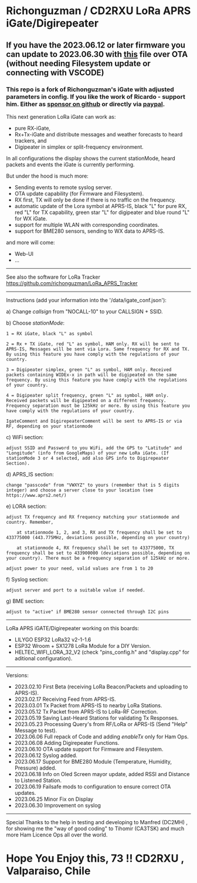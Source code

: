 # Richonguzman / CD2RXU LoRa APRS iGate/Digirepeater

## If you have the 2023.06.12 or later firmware you can update to 2023.06.30 with <a href="https://github.com/Mane76/LoRa_APRS_iGate_2nd_gen/blob/main/firmware/LoRa_APRS_iGate_Richonguzman-2023-06-30.bin" target="_blank">this</a> file over OTA (without needing Filesystem update or connecting with VSCODE)

### This repo is a fork of Richonguzman's iGate with adjusted parameters in config. If you like the work of Ricardo - support him. Either as <a href="https://github.com/sponsors/richonguzman" target="_blank">sponsor on github</a> or directly via <a href="http://paypal.me/richonguzman" target="_blank">paypal</a>.

This next generation LoRa iGate can work as:
- pure RX-iGate, 
- Rx+Tx-iGate and distribute messages and weather forecasts to heard trackers, and 
- Digipeater in simplex or split-frequency environment.

In all configurations the display shows the current stationMode, heard packets and events the iGate is currently performing.

But under the hood is much more:

- Sending events to remote syslog server.
- OTA update capability (for Firmware and Filesystem).
- RX first, TX will only be done if there is no traffic on the frequency.
- automatic update of the Lora symbol at APRS-IS, black "L" for pure RX, red "L" for TX capability, green star "L" for digipeater and blue round "L" for WX iGate.
- support for multiple WLAN with corresponding coordinates.
- support for BME280 sensors, sending to WX data to APRS-IS.

and more will come:
- Web-UI
- ...

__________________________________________

See also the software for LoRa Tracker https://github.com/richonguzman/LoRa_APRS_Tracker

__________________________________________


Instructions (add your information into the '/data/igate_conf.json'):

a) Change _callsign_ from "NOCALL-10" to your CALLSIGN + SSID.

b) Choose _stationMode_:

    1 = RX iGate, black "L" as symbol

    2 = Rx + TX iGate, red "L" as symbol, HAM only. RX will be sent to APRS-IS, Messages will be sent via Lora. Same frequency for RX and TX. By using this feature you have comply with the regulations of your country.

    3 = Digipeater simplex, green "L" as symbol, HAM only. Received packets containing WIDEx-x in path will be digipeated on the same frequency. By using this feature you have comply with the regulations of your country.

    4 = Digipeater split frequency, green "L" as symbol, HAM only. Received packets will be digipeated on a different frequency. Frequency separation must be 125kHz or more. By using this feature you have comply with the regulations of your country.

    IgateComment and DigirepeaterComment will be sent to APRS-IS or via RF, depending on your stationmode

c) WiFi section: 

    adjust SSID and Password to you WiFi, add the GPS to "Latitude" and "Longitude" (info from GoogleMaps) of your new LoRa iGate. (If stationMode 3 or 4 selected, add also GPS info to Digirepeater Section).

d) APRS_IS section: 

    change "passcode" from "VWXYZ" to yours (remember that is 5 digits integer) and choose a server close to your location (see https://www.aprs2.net/)

e) LORA section:

    adjust TX frequency and RX frequency matching your stationmode and country. Remember,

        at stationmode 1, 2, and 3, RX and TX frequency shall be set to 433775000 (443.775MHz, deviations possible, depending on your country) 

        at stationmode 4, RX frequency shall be set to 433775000, TX frequency shall be set to 433900000 (deviations possible, depending on your country). There must be a frequency separation of 125kHz or more. 
    
    adjust power to your need, valid values are from 1 to 20

f) Syslog section:
    
    adjust server and port to a suitable value if needed.

g) BME section:

    adjust to "active" if BME280 sensor connected through I2C pins

__________________________________________

LoRa APRS iGATE/Digirepeater working on this boards:
- LILYGO ESP32 LoRa32 v2-1-1.6
- ESP32 Wroom +  SX1278 LoRa Module for a DIY Version.
- HELTEC_WIFI_LORA_32_V2 (check "pins_config.h" and "display.cpp" for aditional configuration).
__________________________________________
Versions:
- 2023.02.10 First Beta (receiving LoRa Beacon/Packets and uploading to APRS-IS).
- 2023.02.17 Receiving Feed from APRS-IS.
- 2023.03.01 Tx Packet from APRS-IS to nearby LoRa Stations.
- 2023.05.12 Tx Packet from APRS-IS to LoRa-RF Correction.
- 2023.05.19 Saving Last-Heard Stations for validating Tx Responses.
- 2023.05.23 Processing Query's from RF/LoRa or APRS-IS (Send "Help" Message to test).
- 2023.06.06 Full repack of Code and adding _enableTx_ only for Ham Ops.
- 2023.06.08 Adding Digirepeater Functions.
- 2023.06.10 OTA update support for Firmware and Filesystem.
- 2023.06.12 Syslog added.
- 2023.06.17 Support for BME280 Module (Temperature, Humidity, Pressure) added.
- 2023.06.18 Info on Oled Screen mayor update, added RSSI and Distance to Listened Station.
- 2023.06.19 Failsafe mods to configuration to ensure correct OTA updates.
- 2023.06.25 Minor Fix on Display
- 2023.06.30 Improvement on syslog
__________________________________________

Special Thanks to the help in testing and developing to Manfred (DC2MH) , for showing me the "way of good coding" to Tihomir (CA3TSK) and much more Ham Licence Ops all over the world.

# Hope You Enjoy this, 73 !!  CD2RXU , Valparaiso, Chile
